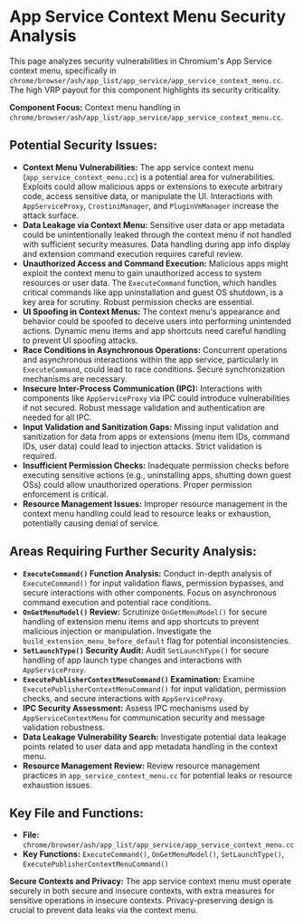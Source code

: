 # App Service Context Menu Security Analysis

This page analyzes security vulnerabilities in Chromium's App Service context menu, specifically in `chrome/browser/ash/app_list/app_service/app_service_context_menu.cc`. The high VRP payout for this component highlights its security criticality.

**Component Focus:** Context menu handling in `chrome/browser/ash/app_list/app_service/app_service_context_menu.cc`.

## Potential Security Issues:

* **Context Menu Vulnerabilities:** The app service context menu (`app_service_context_menu.cc`) is a potential area for vulnerabilities. Exploits could allow malicious apps or extensions to execute arbitrary code, access sensitive data, or manipulate the UI. Interactions with `AppServiceProxy`, `CrostiniManager`, and `PluginVmManager` increase the attack surface.
* **Data Leakage via Context Menu:** Sensitive user data or app metadata could be unintentionally leaked through the context menu if not handled with sufficient security measures. Data handling during app info display and extension command execution requires careful review.
* **Unauthorized Access and Command Execution:** Malicious apps might exploit the context menu to gain unauthorized access to system resources or user data. The `ExecuteCommand` function, which handles critical commands like app uninstallation and guest OS shutdown, is a key area for scrutiny. Robust permission checks are essential.
* **UI Spoofing in Context Menus:** The context menu's appearance and behavior could be spoofed to deceive users into performing unintended actions. Dynamic menu items and app shortcuts need careful handling to prevent UI spoofing attacks.
* **Race Conditions in Asynchronous Operations:** Concurrent operations and asynchronous interactions within the app service, particularly in `ExecuteCommand`, could lead to race conditions. Secure synchronization mechanisms are necessary.
* **Insecure Inter-Process Communication (IPC):** Interactions with components like `AppServiceProxy` via IPC could introduce vulnerabilities if not secured. Robust message validation and authentication are needed for all IPC.
* **Input Validation and Sanitization Gaps:** Missing input validation and sanitization for data from apps or extensions (menu item IDs, command IDs, user data) could lead to injection attacks. Strict validation is required.
* **Insufficient Permission Checks:** Inadequate permission checks before executing sensitive actions (e.g., uninstalling apps, shutting down guest OSs) could allow unauthorized operations. Proper permission enforcement is critical.
* **Resource Management Issues:** Improper resource management in the context menu handling could lead to resource leaks or exhaustion, potentially causing denial of service.

## Areas Requiring Further Security Analysis:

* **`ExecuteCommand()` Function Analysis:** Conduct in-depth analysis of `ExecuteCommand()` for input validation flaws, permission bypasses, and secure interactions with other components. Focus on asynchronous command execution and potential race conditions.
* **`OnGetMenuModel()` Review:** Scrutinize `OnGetMenuModel()` for secure handling of extension menu items and app shortcuts to prevent malicious injection or manipulation. Investigate the `build_extension_menu_before_default` flag for potential inconsistencies.
* **`SetLaunchType()` Security Audit:** Audit `SetLaunchType()` for secure handling of app launch type changes and interactions with `AppServiceProxy`.
* **`ExecutePublisherContextMenuCommand()` Examination:** Examine `ExecutePublisherContextMenuCommand()` for input validation, permission checks, and secure interactions with `AppServiceProxy`.
* **IPC Security Assessment:** Assess IPC mechanisms used by `AppServiceContextMenu` for communication security and message validation robustness.
* **Data Leakage Vulnerability Search:** Investigate potential data leakage points related to user data and app metadata handling in the context menu.
* **Resource Management Review:** Review resource management practices in `app_service_context_menu.cc` for potential leaks or resource exhaustion issues.

## Key File and Functions:

* **File:** `chrome/browser/ash/app_list/app_service/app_service_context_menu.cc`
* **Key Functions:** `ExecuteCommand()`, `OnGetMenuModel()`, `SetLaunchType()`, `ExecutePublisherContextMenuCommand()`

**Secure Contexts and Privacy:** The app service context menu must operate securely in both secure and insecure contexts, with extra measures for sensitive operations in insecure contexts. Privacy-preserving design is crucial to prevent data leaks via the context menu.
